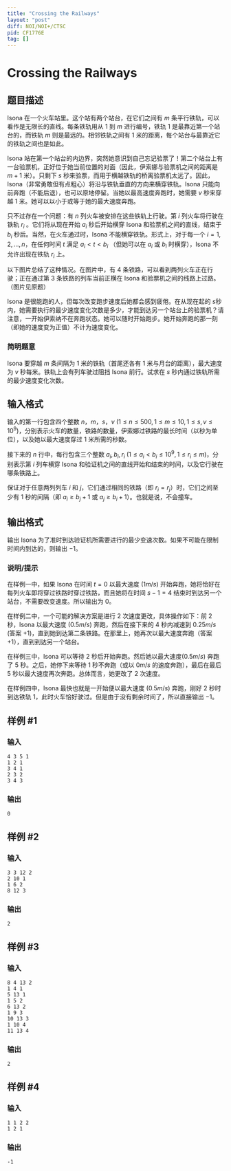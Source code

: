 ```yaml
---
title: "Crossing the Railways"
layout: "post"
diff: NOI/NOI+/CTSC
pid: CF1776E
tag: []
---
```


# Crossing the Railways

## 题目描述

Isona 在一个火车站里。这个站有两个站台，在它们之间有 $m$  条平行铁轨，可以看作是无限长的直线。每条铁轨用从 $1$ 到 $m$ 进行编号，铁轨 $1$ 是最靠近第一个站台的，而铁轨 $m$ 则是最远的。相邻铁轨之间有 $1$ 米的距离，每个站台与最靠近它的铁轨之间也是如此。

Isona 站在第一个站台的内边界，突然她意识到自己忘记验票了！第二个站台上有一台验票机，正好位于她当前位置的对面（因此，伊索娜与验票机之间的距离是 $m+1$ 米）。只剩下 $s$ 秒来验票，而用于横越铁轨的桥离验票机太远了。因此，Isona（非常勇敢但有点粗心）将沿与铁轨垂直的方向来横穿铁轨。Isona 只能向前奔跑（不能后退），也可以原地停留。当她以最高速度奔跑时，她需要 $v$ 秒来穿越 $1$ 米。她可以以小于或等于她的最大速度奔跑。

只不过存在一个问题：有 $n$ 列火车被安排在这些铁轨上行驶。第 $i$  列火车将行驶在铁轨 $r_i$ 。它们将从现在开始 $a_i$  秒后开始横穿 Isona 和验票机之间的直线，结束于 $b_i$  秒后。当然，在火车通过时，Isona 不能横穿铁轨。形式上，对于每一个 $i=1,2,...,n$，在任何时间 $t$ 满足 $a_i  <t<b_i$  （但她可以在 $a_i$ 或 $b_i$  时横穿），Isona 不允许出现在铁轨 $r_i$  上。

以下图片总结了这种情况。在图片中，有 $4$ 条铁路，可以看到两列火车正在行驶；正在通过第 $3$ 条铁路的列车当前正横在 Isona 和验票机之间的线路上过路。（图片见原题）

Isona 是很能跑的人，但每次改变跑步速度后她都会感到疲倦。在从现在起的 $s$秒内，她需要执行的最少速度变化次数是多少，才能到达另一个站台上的验票机？请注意，一开始伊索纳不在奔跑状态。她可以随时开始跑步。她开始奔跑的那一刻（即她的速度变为正值）不计为速度变化。

### **简明题意**

Isona 要穿越 $m$ 条间隔为 $1$ 米的铁轨（首尾还各有 $1$ 米与月台的距离），最大速度为 $v$ 秒每米。铁轨上会有列车驶过阻挡 Isona 前行。试求在 $s$ 秒内通过铁轨所需的最少速度变化次数。

## 输入格式

输入的第一行包含四个整数 $n$，$m$，$s$，$v$ $(1 \le n \le 500,1 \le m \le 10,1 \le s,v \le 10^9)$，分别表示火车的数量，铁路的数量，伊索娜过铁路的最长时间（以秒为单位），以及她以最大速度穿过 $1$ 米所需的秒数。

接下来的 $n$ 行中，每行包含三个整数 $a_i,b_i,r_i$ $(1 \le a_i < b_i \le 10^9,1 \le r_i \le m)$，分别表示第 $i$ 列车横穿 Isona 和验证机之间的直线开始和结束的时间，以及它行驶在哪条铁路上。

保证对于任意两列列车 $i$ 和 $j$，它们通过相同的铁路（即 $r_i=r_j$）时，它们之间至少有 $1$ 秒的间隔（即 $a_i\ge b_j+1$ 或 $a_j\ge b_i+1$）。也就是说，不会撞车。

## 输出格式

输出 Isona 为了准时到达验证机所需要进行的最少变速次数。如果不可能在限制时间内到达的，则输出 $-1$。

### **说明/提示**

在样例一中，如果 Isona 在时间 $t=0$ 以最大速度 $(1m/s)$ 开始奔跑，她将恰好在每列火车即将穿过铁路时穿过铁路，而且她将在时间 $s-1=4$ 结束时到达另一个站台，不需要改变速度。所以输出为 $0$。

在样例二中，一个可能的解决方案是进行 $2$ 次速度更改，具体操作如下：前 $2$ 秒，Isona 以最大速度 $(0.5m/s)$ 奔跑，然后在接下来的 $4$ 秒内减速到 $0.25m/s$ (答案 $+1$)，直到她到达第二条铁路。在那里上，她再次以最大速度奔跑（答案 $+1$），直到到达另一个站台。

在样例三中，Isona 可以等待 $2$ 秒后开始奔跑。然后她以最大速度$(0.5m/s)$ 奔跑了 $5$ 秒。之后，她停下来等待 $1$ 秒不奔跑（或以 $0m/s$ 的速度奔跑），最后在最后 $5$ 秒以最大速度再次奔跑。总体而言，她更改了 $2$ 次速度。

在样例四中，Isona 最快也就是一开始便以最大速度 $(0.5m/s)$ 奔跑，刚好 $2$ 秒时到达铁轨 $1$，此时火车恰好驶过。但是由于没有剩余时间了，所以直接输出 $-1$。

## 样例 #1

### 输入

```
4 3 5 1
1 2 1
3 4 1
2 3 2
3 4 3
```

### 输出

```
0
```

## 样例 #2

### 输入

```
3 3 12 2
2 10 1
1 6 2
8 12 3
```

### 输出

```
2
```

## 样例 #3

### 输入

```
8 4 13 2
1 4 1
5 13 1
1 5 2
6 13 2
1 9 3
10 13 3
1 10 4
11 13 4
```

### 输出

```
2
```

## 样例 #4

### 输入

```
1 1 2 2
1 2 1
```

### 输出

```
-1
```

